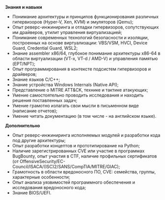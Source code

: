**Знания и навыки**

- Понимание архитектуры и принципов функционирования различных гипервизоров (Hyper-V, Xen, KVM) и эмуляторов (Qemu);
- Опыт реверс-инжиниринга и отладки гипервизоров, сопутствующих им драйверов, утилит управления виртуализацией;
- Понимание современных технологий безопасности и изоляции, построенных на основе виртуализации: VBS/VSM, HVCI, Device Guard, Credential Guard, WSL2;
- Знание assembler x86/64, глубокое понимание архитектуры x86-64 в области виртуализации (VT-x, VT-d / AMD-V) и управления памятью (EPT/NPT);
- Опыт программирования в контексте подсистем гипервизоров и драйверов;
- Знание языков С/С++;
- Знание устройства Windows Internals (Native API);
- Представление о MITRE ATT&CK, технике и тактике атакующих;
- Умение самостоятельно проводить исследования и находить решения поставленных задач;
- Умение грамотно излагать свои мысли в письменном виде (написание отчетов);
- Умение читать документацию (в том числе - на английском языке).

**Дополнительно**

- Опыт реверс-инжиниринга исполняемых модулей и разработки кода под другие архитектуры;
- Опыт разработки концептов и прототипирование на Python;
- Наличие зарегистрированных CVE или участие в программах BugBounty, опыт участия в CTF, наличие профильных сертификатов (от OffensiveSecurity/EC-Council/ISACA/(ISC)2/SANS/CompTIA/MITRE/GIAC);
- Грамотность в области вредоносного ПО, CVE: семейства, группы, характерные особенности;
- Опыт анализа уязвимостей программного обеспечения и исследования вредоносного кода;
- Знание BIOS/UEFI.